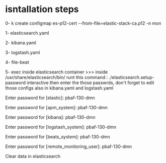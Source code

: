 
# isntallation steps 

0- k create configmap es-p12-cert --from-file=elastic-stack-ca.p12 -n mon 

1- elasticsearch.yaml

2- kibana.yaml

3- logstash.yaml

4- file-beat

5- exec inside elasticsearch container >>> inside /usr/share/elasticsearch/bin/  runt this command : 
./elasticsearch.setup-password interactive 
then enter the those passwrds, don't forget to edit those configs also in kibana.yaml and logstash.yaml

Enter password for [elastic]: 
pbaf-130-dmn

Enter password for [apm_system]: 
pbaf-130-dmn

Enter password for [kibana]: 
pbaf-130-dmn

Enter password for [logstash_system]: 
pbaf-130-dmn

Enter password for [beats_system]: 
pbaf-130-dmn

Enter password for [remote_monitoring_user]: 
pbaf-130-dmn


Clear data in elasticsearch
